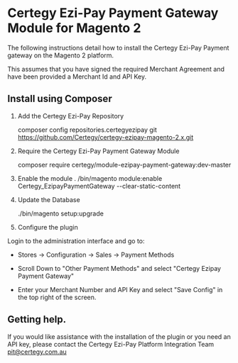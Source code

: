 # Certegy Ezi-Pay Payment Gateway Module for Magento 2

The following instructions detail how to install the Certegy Ezi-Pay Payment gateway on the Magento 2 platform.

This assumes that you have signed the required Merchant Agreement and have been provided a Merchant Id and API Key.

## Install using Composer 

 
1. Add the Certegy Ezi-Pay Repository 

    composer config repositories.certegyezipay git https://github.com/Certegy/certegy-ezipay-magento-2.x.git

2. Require the Certegy Ezi-Pay Payment Gateway Module

    composer require certegy/module-ezipay-payment-gateway:dev-master

3. Enable the module 
   . /bin/magento module:enable Certegy_EzipayPaymentGateway --clear-static-content

4. Update the Database 

   ./bin/magento setup:upgrade

5.  Configure the plugin

Login to the  administration interface and go to:
  
 * Stores -> Configuration -> Sales -> Payment Methods 

 * Scroll Down to "Other Payment Methods" and select "Certegy Ezipay Payment Gateway" 

 * Enter your Merchant Number and API Key and select "Save Config" in the top right of the screen. 


## Getting help. 

If you would like assistance with the installation of the plugin or you need an API key, please contact the Certegy Ezi-Pay Platform Integration Team pit@certegy.com.au


